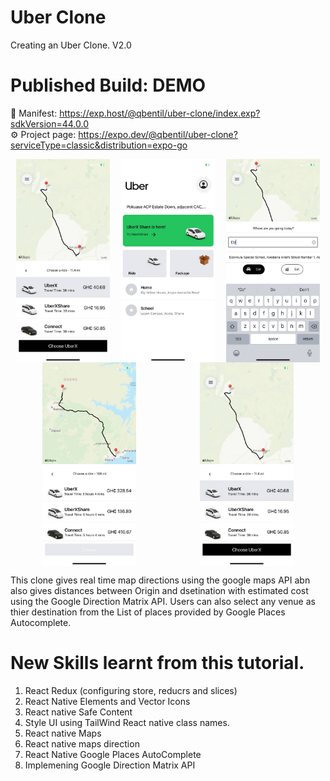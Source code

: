 # Uber Clone
Creating an Uber Clone. V2.0
# Published Build:  DEMO

📝  Manifest: https://exp.host/@qbentil/uber-clone/index.exp?sdkVersion=44.0.0 <br />
⚙️   Project page: https://expo.dev/@qbentil/uber-clone?serviceType=classic&distribution=expo-go 
<div style = "display:flex; flex-direction: row; flex-wrap: wrap;justify-content: space-around;">
    <img src = "./assets/1.jpg"  style = "width: 150px"/>
    <img src = "./assets/2.jpg"  style = "width: 150px"/>
    <img src = "./assets/3.jpg"  style = "width: 150px"/>
    <img src = "./assets/4.jpg"  style = "width: 150px"/>
    <img src = "./assets/5.jpg"  style = "width: 150px"/>
</div>

This clone gives real time map directions using the google maps API abn also gives distances between Origin and dsetination with estimated cost using the Google Direction Matrix API. Users can also select any venue as thier destination from the List of places provided by Google Places Autocomplete.

# New Skills learnt from this tutorial.
1. React Redux (configuring store, reducrs and slices)
2. React Native Elements and Vector Icons
3. React native Safe Content
4. Style UI using TailWind React native class names.
5. React native Maps
6. React native maps direction
7. React Native Google Places AutoComplete 
8. Implemening Google Direction Matrix API

